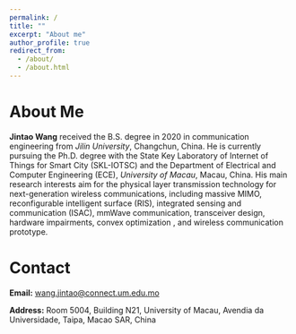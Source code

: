 ```yaml
---
permalink: /
title: ""
excerpt: "About me"
author_profile: true
redirect_from: 
  - /about/
  - /about.html
---
```


# About Me
**Jintao Wang** received the B.S. degree in 2020 in communication engineering from *Jilin University*, Changchun, China. He is currently pursuing the Ph.D. degree with the State Key Laboratory of Internet of Things for Smart City (SKL-IOTSC) and the Department of Electrical and Computer Engineering (ECE), *University of Macau*, Macau, China. His main research interests aim for the physical layer transmission technology for next-generation wireless communications, including massive MIMO, reconfigurable intelligent surface (RIS), integrated sensing and communication (ISAC), mmWave communication, transceiver design, hardware impairments, convex optimization , and wireless communication prototype.


# Contact
**Email:** wang.jintao@connect.um.edu.mo  

**Address:** Room 5004, Building N21, University of Macau, Avendia da Universidade, Taipa, Macao SAR, China